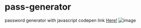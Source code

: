 # pass-generator
password generator with javascript
codepen link <a href="https://codepen.io/nvite8008/pen/BaxMGdq">Here!</a>
![image](https://user-images.githubusercontent.com/77773407/206517858-469cd79a-9182-4ba6-b61e-9e2108a3d362.png)
